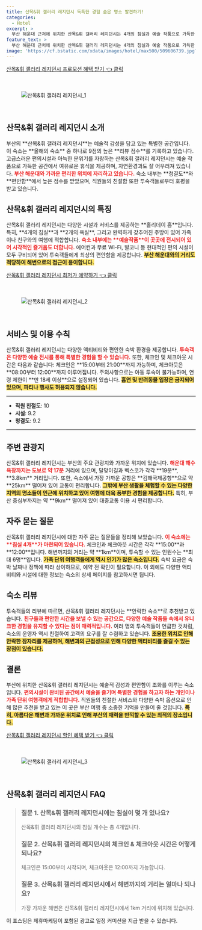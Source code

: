 ```yaml
---
title: 산목&휘 갤러리 레지던시 독특한 경험 숨은 명소 발견하기!
categories:
  - Hotel
excerpt: >
  부산 해운대 근처에 위치한 산목&휘 갤러리 레지던시는 4개의 침실과 예술 작품으로 가득한 독특한 공간입니다. 친절한 직원과 쾌적한 시설로 가족 여행에 안성맞춤입니다!
feature_text: >
  부산 해운대 근처에 위치한 산목&휘 갤러리 레지던시는 4개의 침실과 예술 작품으로 가득한 독특한 공간입니다. 친절한 직원과 쾌적한 시설로 가족 여행에 안성맞춤입니다!
image: 'https://cf.bstatic.com/xdata/images/hotel/max500/509606739.jpg?k=601765818dcbe63cdf176aa84ace69f0f682d564064961ce774181af5a509e45&o=&hp=1'
---
```


<p><a class="modoo-button" href="https://tinyurl.com/2cr4mrua" rel="nofollow noopener">산목&amp;휘 갤러리 레지던시 프로모션 혜택 받기 👈 클릭</a></p><br/>
<figure class="image"><img alt="산목&amp;휘 갤러리 레지던시_1" src="https://cf.bstatic.com/xdata/images/hotel/max1024x768/509606616.jpg?k=5fda14a1654c0d6a04dd5e5ad34385bae69162cdb6d13de3e222a8559641e3e2&amp;o=&amp;hp=1"/></figure><br/>

<h2 id="산목휘_갤러리_레지던시_소개">산목&amp;휘 갤러리 레지던시 소개</h2>
<p>부산의 **산목&amp;휘 갤러리 레지던시**는 예술적 감성을 담고 있는 특별한 공간입니다. 이 숙소는 **올해의 숙소** 중 하나로 9점의 높은 **리뷰 점수**를 기록하고 있습니다. 고급스러운 편의시설과 아늑한 분위기를 자랑하는 산목&amp;휘 갤러리 레지던시는 예술 작품으로 가득한 공간에서 여유로운 휴식을 제공하며, 자연환경과도 잘 어우러져 있습니다. <b><span style="color: #ee2323;">부산 해운대와 가까운 편리한 위치에 자리하고 있습니다.</span></b> 숙소 내부는 **청결도**와 **편안함**에서 높은 점수를 받았으며, 직원들의 친절함 또한 투숙객들로부터 호평을 받고 있습니다.</p>
<h2 id="숙소의_특징">산목&amp;휘 갤러리 레지던시의 특징</h2>
<p>산목&amp;휘 갤러리 레지던시는 다양한 시설과 서비스를 제공하는 **홀리데이 홈**입니다. 특히, **4개의 침실**과 **2개의 욕실**, 그리고 완벽하게 갖추어진 주방이 있어 가족이나 친구와의 여행에 적합합니다. <b><span style="color: #ee2323;">숙소 내부에는 **예술작품**이 곳곳에 전시되어 있어 시각적인 즐거움도 더합니다.</span></b> 에어컨과 무료 Wi-Fi, 발코니 등 현대적인 편의 시설이 모두 구비되어 있어 투숙객들에게 최상의 편안함을 제공합니다. <b><span style="background-color: #ffe066;">부산 해운대와의 거리도 적당하여 해변으로의 접근이 용이합니다.</span></b></p>
<p><a class="modoo-button" href="https://tinyurl.com/2cr4mrua" rel="nofollow noopener">산목&amp;휘 갤러리 레지던시 최저가 예약하기 👈 클릭</a></p><br/>
<figure class="image"><img alt="산목&amp;휘 갤러리 레지던시_2" src="https://cf.bstatic.com/xdata/images/hotel/max500/509606739.jpg?k=601765818dcbe63cdf176aa84ace69f0f682d564064961ce774181af5a509e45&amp;o=&amp;hp=1"/></figure><br/>
<h2 id="이용안내_및_정책">서비스 및 이용 수칙</h2>
<p>산목&amp;휘 갤러리 레지던시는 다양한 액티비티와 편안한 숙박 환경을 제공합니다. <b><span style="color: #ee2323;">투숙객은 다양한 예술 전시를 통해 특별한 경험을 할 수 있습니다.</span></b> 또한, 체크인 및 체크아웃 시간은 다음과 같습니다: 체크인은 **15:00부터 21:00**까지 가능하며, 체크아웃은 **08:00부터 12:00**까지 이루어집니다. 주의사항으로는 아동 투숙이 불가능하며, 연령 제한이 **만 18세 이상**으로 설정되어 있습니다. <b><span style="background-color: #ffe066;">흡연 및 반려동물 입장은 금지되어 있으며, 파티나 행사도 허용되지 않습니다.</span></b></p>
<hr/>
<ul>
<li><b>직원 친절도</b>: 10</li>
<li><b>시설</b>: 9.2</li>
<li><b>청결도</b>: 9.2</li>
</ul>
<hr/>
<h2 id="주변관광지_및_접근성">주변 관광지</h2>
<p>산목&amp;휘 갤러리 레지던시는 부산의 주요 관광지와 가까운 위치에 있습니다. <b><span style="color: #ee2323;">해운대 해수욕장까지는 도보로 약 17분</span></b> 거리에 있으며, 달맞이길과 벡스코가 각각 **19분**, **3.8km** 거리입니다. 또한, 숙소에서 가장 가까운 공항은 **김해국제공항**으로 약 **25km** 떨어져 있어 교통이 편리합니다. <b><span style="background-color: #ffe066;">그밖에 부산 생활을 체험할 수 있는 다양한 지역의 명소들이 인근에 위치하고 있어 여행에 더욱 풍부한 경험을 제공합니다.</span></b> 특히, 부산 중심부까지는 약 **9km** 떨어져 있어 대중교통 이용 시 편리합니다.</p>
<h2 id="자주묻는질문">자주 묻는 질문</h2>
<p>산목&amp;휘 갤러리 레지던시에 대한 자주 묻는 질문들을 정리해 보았습니다. <b><span style="color: #ee2323;">이 숙소에는 **침실 4개**가 마련되어 있습니다.</span></b> 체크인과 체크아웃 시간은 각각 **15:00**과 **12:00**입니다. 해변까지의 거리는 약 **1km**이며, 투숙할 수 있는 인원수는 **최대 6명**입니다. <b><span style="background-color: #ffe066;">가족 단위 여행객들에게 역시 인기가 많은 숙소입니다.</span></b> 숙박 요금은 숙박 날짜나 정책에 따라 상이하므로, 예약 전 확인이 필요합니다. 이 외에도 다양한 액티비티와 시설에 대한 정보는 숙소의 상세 페이지를 참고하시면 됩니다.</p>
<h2 id="숙소리뷰">숙소 리뷰</h2>
<p>투숙객들의 리뷰에 따르면, 산목&amp;휘 갤러리 레지던시는 **안락한 숙소**로 추천받고 있습니다. <b><span style="color: #ee2323;">친구들과 편안한 시간을 보낼 수 있는 공간으로, 다양한 예술 작품들 속에서 유니크한 경험을 유지할 수 있다는 점이 매력적입니다.</span></b> 여러 명의 투숙객들이 언급한 것처럼, 숙소의 운영자 역시 친절하여 고객의 요구를 잘 수렴하고 있습니다. <b><span style="background-color: #ffe066;">조용한 위치로 인해 안락한 잠자리를 제공하며, 해변과의 근접성으로 인해 다양한 액티비티를 즐길 수 있는 장점이 있습니다.</span></b></p>
<h2 id="마무리">결론</h2>
<p>부산에 위치한 산목&amp;휘 갤러리 레지던시는 예술적 감성과 편안함이 조화를 이루는 숙소입니다. <b><span style="color: #ee2323;">편의시설이 완비된 공간에서 예술을 즐기며 특별한 경험을 하고자 하는 개인이나 가족 단위 여행객에게 적합합니다.</span></b> 직원들의 친절한 서비스와 다양한 숙박 옵션으로 인해 많은 추천을 받고 있는 이 곳은 부산 여행 중 소중한 기억을 만들어 줄 것입니다. <b><span style="background-color: #ffe066;">특히, 아름다운 해변과 가까운 위치로 인해 부산의 매력을 만끽할 수 있는 최적의 장소입니다.</span></b></p>

<p><a class="modoo-button" href="https://tinyurl.com/2cr4mrua" rel="nofollow noopener">산목&휘 갤러리 레지던시 할인 혜택 받기 👈 클릭</a></p><br>

<figure class="image"><img src="https://cf.bstatic.com/xdata/images/hotel/max500/509606687.jpg?k=1558dbfedad0a2b83c17014a8a1c729db88a678ba0fef7cd2deb31a688df453a&o=&hp=1" alt="산목&휘 갤러리 레지던시_3"></figure><br>
<h2 id="산목&휘 갤러리 레지던시_FAQ">산목&휘 갤러리 레지던시 FAQ</h2>
<div itemscope="" itemtype="https://schema.org/FAQPage"> <blockquote> <div itemscope="" itemprop="mainEntity" itemtype="https://schema.org/Question"> <h3 id="질문_1" itemprop="name">질문 1. 산목&휘 갤러리 레지던시에는 침실이 몇 개 있나요?</h3> <div itemscope="" itemprop="acceptedAnswer" itemtype="https://schema.org/Answer"> <span itemprop="text"> <p>산목&휘 갤러리 레지던시의 침실 개수는 총 4개입니다.</p> </span> </div> </div> <div itemscope="" itemprop="mainEntity" itemtype="https://schema.org/Question"> <h3 id="질문_2" itemprop="name">질문 2. 산목&휘 갤러리 레지던시의 체크인 & 체크아웃 시간은 어떻게 되나요?</h3> <div itemscope="" itemprop="acceptedAnswer" itemtype="https://schema.org/Answer"> <span itemprop="text"> <p>체크인은 15:00부터 시작되며, 체크아웃은 12:00까지 가능합니다.</p> </span> </div> </div> <div itemscope="" itemprop="mainEntity" itemtype="https://schema.org/Question"> <h3 id="질문_3" itemprop="name">질문 3. 산목&휘 갤러리 레지던시에서 해변까지의 거리는 얼마나 되나요?</h3> <div itemscope="" itemprop="acceptedAnswer" itemtype="https://schema.org/Answer"> <span itemprop="text"> <p>가장 가까운 해변은 산목&휘 갤러리 레지던시에서 1km 거리에 위치해 있습니다.</p> </span> </div> </div> </blockquote> </div><p>이 포스팅은 제휴마케팅이 포함된 광고로 일정 커미션을 지급 받을 수 있습니다.</p>


